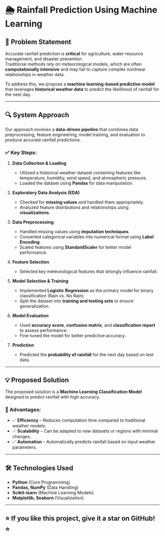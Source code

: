 # 🌦 Rainfall Prediction Using Machine Learning

## 📌 Problem Statement
Accurate rainfall prediction is **critical** for agriculture, water resource management, and disaster prevention.  
Traditional methods rely on meteorological models, which are often **computationally intensive** and may fail to capture complex nonlinear relationships in weather data.  

To address this, we propose a **machine learning-based predictive model** that leverages **historical weather data** to predict the likelihood of rainfall for the next day.

---

## 🔍 System Approach
Our approach involves a **data-driven pipeline** that combines data preprocessing, feature engineering, model training, and evaluation to produce accurate rainfall predictions.  

### ✅ Key Steps:
1. **Data Collection & Loading**
   - Utilized a historical weather dataset containing features like temperature, humidity, wind speed, and atmospheric pressure.
   - Loaded the dataset using **Pandas** for data manipulation.

2. **Exploratory Data Analysis (EDA)**
   - Checked for **missing values** and handled them appropriately.
   - Analyzed feature distributions and relationships using **visualizations**.

3. **Data Preprocessing**
   - Handled missing values using **imputation techniques**.
   - Converted categorical variables into numerical format using **Label Encoding**.
   - Scaled features using **StandardScaler** for better model performance.

4. **Feature Selection**
   - Selected key meteorological features that strongly influence rainfall.

5. **Model Selection & Training**
   - Implemented **Logistic Regression** as the primary model for binary classification (Rain vs. No Rain).
   - Split the dataset into **training and testing sets** to ensure generalization.

6. **Model Evaluation**
   - Used **accuracy score**, **confusion matrix**, and **classification report** to assess performance.
   - Fine-tuned the model for better predictive accuracy.

7. **Prediction**
   - Predicted the **probability of rainfall** for the next day based on test data.

---

## 💡 Proposed Solution
The proposed solution is a **Machine Learning Classification Model** designed to predict rainfall with high accuracy.  

### 🔑 Advantages:
- ✅ **Efficiency** – Reduces computation time compared to traditional weather models.
- ✅ **Scalability** – Can be adapted to new datasets or regions with minimal changes.
- ✅ **Automation** – Automatically predicts rainfall based on input weather parameters.

---

## 🛠 Technologies Used
- **Python** (Core Programming)
- **Pandas, NumPy** (Data Handling)
- **Scikit-learn** (Machine Learning Models)
- **Matplotlib, Seaborn** (Visualization)

---
⭐ If you like this project, give it a star on GitHub! ⭐
---
